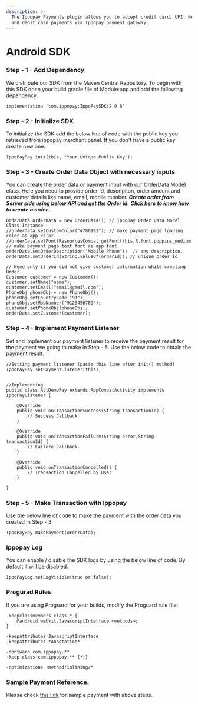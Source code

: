```yaml
---
description: >-
  The Ippopay Payments plugin allows you to accept credit card, UPI, Netbanking
  and debit card payments via Ippopay payment gateway.
---
```


# Android SDK

### Step - 1 - Add Dependency

We distribute our SDK from the Maven Central Repository. To begin with this SDK open your build.gradle file of Module:app and add the following dependency.

```
implementation 'com.ippopay:IppoPaySDK:2.0.6'
```

### Step - 2 - Initialize SDK

To initialize the SDK add the below line of code with the public key you retrieved from ippopay merchant panel. If you don't have a public key create new one.

```
IppoPayPay.init(this, "Your Unique Public Key");
```

### Step - 3 - Create Order Data Object with necessary inputs

You can create the order data or payment input with our OrderData Model class. Here you need to provide order id, descripiton, order amount and customer details like name, email, mobile number. _**Create order from Server side using below API and get the Order id.**_ [_**Click here**_](https://docs.ippopay.com/server-side-integrations/rest-api#create-order) _**to know how to create a order.**_

```
OrderData orderData = new OrderData(); // Ippopay Order Data Model Class Instance
//orderData.setCustomColor("#780991"); // make payment page loading color as app color.
//orderData.setFont(ResourcesCompat.getFont(this,R.font.poppins_medium)); // make payment page text font as app font.
orderData.setOrderDescription("Mobile Phone");  // any description.
orderData.setOrderId(String.valueOf(orderId)); // unique order id.

// Need only if you did not give customer information while creating Order. 
Customer customer = new Customer();
customer.setName("name");
customer.setEmail("email@gmail.com");
PhoneObj phoneObj = new PhoneObj();
phoneObj.setCountryCode("91");
phoneObj.setMobNumber("9123456789");
customer.setPhoneObj(phoneObj);
orderData.setCustomer(customer);
```

### Step - 4 - Implement Payment Listener

Set and Implement our payment listener to receive the payment result for the payment we going to make in Step - 5. Use the below code to obtain the payment result.

```
//Setting payment listener (paste this line after init() method)
IppoPayPay.setPaymentListener(this);


//Implementing
public class ActDemoPay extends AppCompatActivity implements IppoPayListener {

    @Override
    public void onTransactionSuccess(String transactionId) {
        // Success Callback
    }

    @Override
    public void onTransactionFailure(String error,String transactionId) {
        // Failure Callback.
    }

    @Override
    public void onTransactionCancelled() {
        // Transaction Cancelled by User
    }

}
```

### Step - 5 - Make Transaction with Ippopay

Use the below line of code to make the payment with the order data you created in Step - 3

```
IppoPayPay.makePayment(orderData);
```

### Ippopay Log

You can enable / disable the SDK logs by using the below line of code. By default it will be disabled.

```
IppoPayLog.setLogVisible(true or false);
```

### Progurad Rules

If you are using Proguard for your builds, modify the Proguard rule file:

```
-keepclassmembers class * {
    @android.webkit.JavascriptInterface <methods>;
}

-keepattributes JavascriptInterface
-keepattributes *Annotation*

-dontwarn com.ippopay.**
-keep class com.ippopay.** {*;}

-optimizations !method/inlining/*
```

### Sample Payment Reference.

Please check [this link](https://github.com/ippopay/ippopay-android-sdk/blob/master/app/src/main/java/com/ippopay/sample/ActDemoPay.java) for sample payment with above steps.
